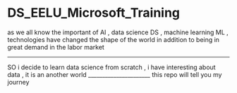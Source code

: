 # DS_EELU_Microsoft_Training
as we all know the important of AI , data science DS , machine learning ML , technologies have changed the shape of the world 
in addition to being in great demand in the labor market 
______________________________________________________________________________________________
SO i decide to learn data science from scratch , i have interesting about data , it is an another world 
         ______________________
         this repo will tell you my journey

